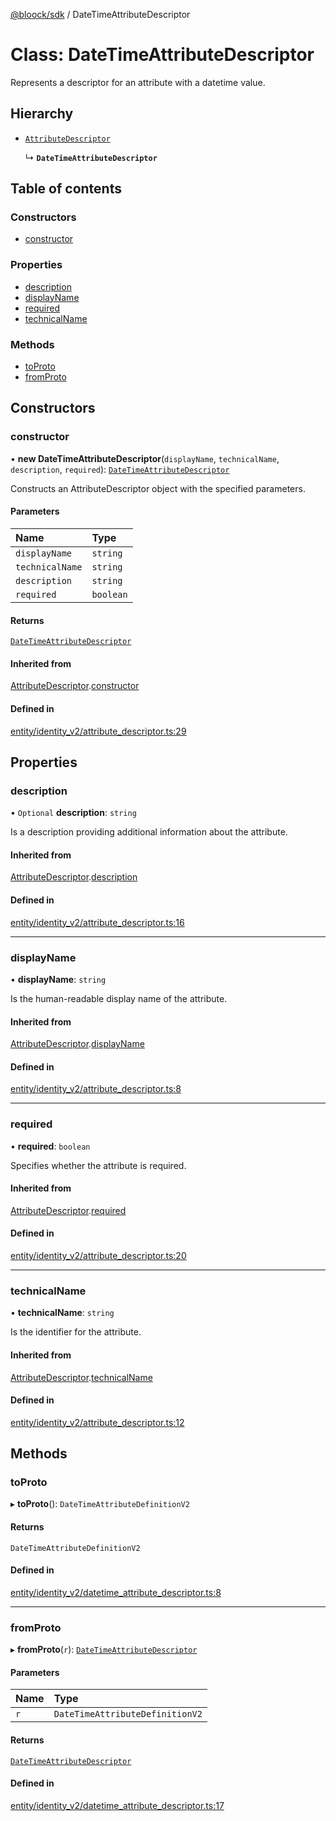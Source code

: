 [@bloock/sdk](../index.md) / DateTimeAttributeDescriptor

# Class: DateTimeAttributeDescriptor

Represents a descriptor for an attribute with a datetime value.

## Hierarchy

- [`AttributeDescriptor`](AttributeDescriptor.md)

  ↳ **`DateTimeAttributeDescriptor`**

## Table of contents

### Constructors

- [constructor](DateTimeAttributeDescriptor.md#constructor)

### Properties

- [description](DateTimeAttributeDescriptor.md#description)
- [displayName](DateTimeAttributeDescriptor.md#displayname)
- [required](DateTimeAttributeDescriptor.md#required)
- [technicalName](DateTimeAttributeDescriptor.md#technicalname)

### Methods

- [toProto](DateTimeAttributeDescriptor.md#toproto)
- [fromProto](DateTimeAttributeDescriptor.md#fromproto)

## Constructors

### constructor

• **new DateTimeAttributeDescriptor**(`displayName`, `technicalName`, `description`, `required`): [`DateTimeAttributeDescriptor`](DateTimeAttributeDescriptor.md)

Constructs an AttributeDescriptor object with the specified parameters.

#### Parameters

| Name | Type |
| :------ | :------ |
| `displayName` | `string` |
| `technicalName` | `string` |
| `description` | `string` |
| `required` | `boolean` |

#### Returns

[`DateTimeAttributeDescriptor`](DateTimeAttributeDescriptor.md)

#### Inherited from

[AttributeDescriptor](AttributeDescriptor.md).[constructor](AttributeDescriptor.md#constructor)

#### Defined in

[entity/identity_v2/attribute_descriptor.ts:29](https://github.com/bloock/bloock-sdk/blob/edef30d6/languages/js/src/entity/identity_v2/attribute_descriptor.ts#L29)

## Properties

### description

• `Optional` **description**: `string`

Is a description providing additional information about the attribute.

#### Inherited from

[AttributeDescriptor](AttributeDescriptor.md).[description](AttributeDescriptor.md#description)

#### Defined in

[entity/identity_v2/attribute_descriptor.ts:16](https://github.com/bloock/bloock-sdk/blob/edef30d6/languages/js/src/entity/identity_v2/attribute_descriptor.ts#L16)

___

### displayName

• **displayName**: `string`

Is the human-readable display name of the attribute.

#### Inherited from

[AttributeDescriptor](AttributeDescriptor.md).[displayName](AttributeDescriptor.md#displayname)

#### Defined in

[entity/identity_v2/attribute_descriptor.ts:8](https://github.com/bloock/bloock-sdk/blob/edef30d6/languages/js/src/entity/identity_v2/attribute_descriptor.ts#L8)

___

### required

• **required**: `boolean`

Specifies whether the attribute is required.

#### Inherited from

[AttributeDescriptor](AttributeDescriptor.md).[required](AttributeDescriptor.md#required)

#### Defined in

[entity/identity_v2/attribute_descriptor.ts:20](https://github.com/bloock/bloock-sdk/blob/edef30d6/languages/js/src/entity/identity_v2/attribute_descriptor.ts#L20)

___

### technicalName

• **technicalName**: `string`

Is the identifier for the attribute.

#### Inherited from

[AttributeDescriptor](AttributeDescriptor.md).[technicalName](AttributeDescriptor.md#technicalname)

#### Defined in

[entity/identity_v2/attribute_descriptor.ts:12](https://github.com/bloock/bloock-sdk/blob/edef30d6/languages/js/src/entity/identity_v2/attribute_descriptor.ts#L12)

## Methods

### toProto

▸ **toProto**(): `DateTimeAttributeDefinitionV2`

#### Returns

`DateTimeAttributeDefinitionV2`

#### Defined in

[entity/identity_v2/datetime_attribute_descriptor.ts:8](https://github.com/bloock/bloock-sdk/blob/edef30d6/languages/js/src/entity/identity_v2/datetime_attribute_descriptor.ts#L8)

___

### fromProto

▸ **fromProto**(`r`): [`DateTimeAttributeDescriptor`](DateTimeAttributeDescriptor.md)

#### Parameters

| Name | Type |
| :------ | :------ |
| `r` | `DateTimeAttributeDefinitionV2` |

#### Returns

[`DateTimeAttributeDescriptor`](DateTimeAttributeDescriptor.md)

#### Defined in

[entity/identity_v2/datetime_attribute_descriptor.ts:17](https://github.com/bloock/bloock-sdk/blob/edef30d6/languages/js/src/entity/identity_v2/datetime_attribute_descriptor.ts#L17)
